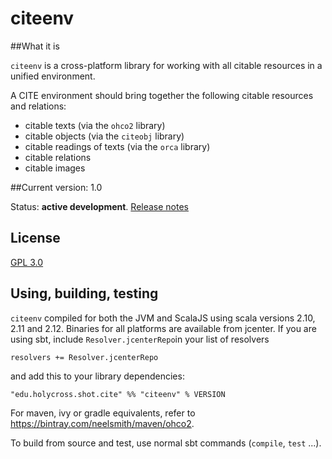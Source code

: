 # citeenv

##What it is

`citeenv` is a cross-platform library for working with all citable resources in a unified environment.

A CITE environment should bring together the following citable resources and relations:

- citable texts (via the `ohco2` library)
- citable objects (via the `citeobj` library)
- citable readings of texts (via the `orca`  library)
- citable relations
- citable images



##Current version: 1.0

Status:  **active development**. [Release notes](releases.md)

## License

[GPL 3.0](https://opensource.org/licenses/gpl-3.0.html)

## Using, building, testing

`citeenv` compiled for both the JVM and ScalaJS using scala versions 2.10, 2.11 and 2.12.  Binaries for all platforms are available from jcenter.  If you are using sbt, include `Resolver.jcenterRepo`in your list of resolvers

    resolvers += Resolver.jcenterRepo

and  add this to your library dependencies:

    "edu.holycross.shot.cite" %% "citeenv" % VERSION

For maven, ivy or gradle equivalents, refer to <https://bintray.com/neelsmith/maven/ohco2>.



To build from source and test, use normal sbt commands (`compile`, `test` ...).
